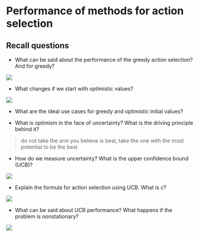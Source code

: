 # Performance of methods for action selection

## Recall questions

- What can be said about the performance of the greedy action selection? And for greedy?

![](../../../AN/kpe1.png)

- What changes if we start with optimistic values?

![](../../../AN/kpe2.png)

- What are the ideal use cases for greedy and optimistic initial values?

- What is optimism in the face of uncertainty? What is the driving principle behind it?

>do not take the arm you believe is best, take the one with the most potential to be the best

- How do we measure uncertainty? What is the upper confidence bound (UCB)?

![](../../../AN/kpe3.png)

- Explain the formula for action selection using UCB. What is $c$?

![](../../../AN/kpe4.png)

- What can be said about UCB performance? What happens if the problem is nonstationary?

![](../../../AN/kpe5.png)